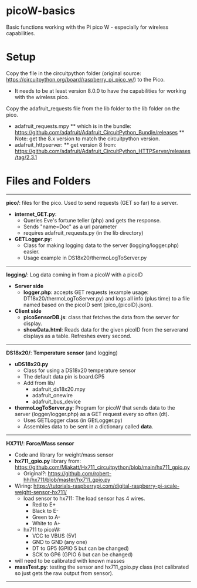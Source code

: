 # picoW-basics

Basic functions working with the Pi pico W - especially for wireless capabilities.

# Setup

Copy the file in the circuitpython folder (original source: https://circuitpython.org/board/raspberry_pi_pico_w/) to the Pico.
* It needs to be at least version 8.0.0 to have the capabilities for working with the wireless pico.

Copy the adafruit_requests file from the lib folder to the lib folder on the pico.
* adafruit_requests.mpy
** which is in the bundle: https://github.com/adafruit/Adafruit_CircuitPython_Bundle/releases
** Note: get the 8.x version to match the circuitpython version.
* adafruit_httpserver:
** get version 8 from: https://github.com/adafruit/Adafruit_CircuitPython_HTTPServer/releases/tag/2.3.1


# Files and Folders

---

**pico/**: files for the pico. Used to send requests (GET so far) to a server.
* **internet_GET.py**: 
    * Queries Eve's fortune teller (php) and gets the response.
    * Sends "name=Doc" as a url parameter
    * requires adafruit_requests.py (in the lib directory)
* **GETLogger.py**:
    * Class for making logging data to the server (logging/logger.php) easier. 
    * Usage example in DS18x20/thermoLogToServer.py

---

**logging/**: Log data coming in from a picoW with a picoID
* **Server side**
    * **logger.php**: accepts GET requests (example usage: DT18x20/thermoLogToServer.py) and logs all info (plus time) to a file named based on the picoID sent (pico_{picoID}.json).
* **Client side**
    * **picoSensorDB.js**: class that fetches the data from the server for display.
    * **showData.html**: Reads data for the given picoID from the serverand displays as a table. Refreshes every second.

---

**DS18x20/**: **Temperature sensor** (and logging)
* **uDS18x20.py**
    * Class for using a DS18x20 temperature sensor
    * The default data pin is board.GP5
    * Add from lib/
        * adafruit_ds18x20.mpy
        * adafruit_onewire
        * adafruit_bus_device
* **thermoLogToServer.py**: Program for picoW that sends data to the server (logger/logger.php) as a GET request every so often (dt).
    * Uses GETLogger class (in GEtLogger.py)
    * Assembles data to be sent in a dictionary called **data**.

---

**HX711/**: **Force/Mass sensor**
* Code and library for weight/mass sensor
* **hx711_gpio.py** library from: https://github.com/Miakatt/Hx711_circuitpython/blob/main/hx711_gpio.py
    * Original?: https://github.com/robert-hh/hx711/blob/master/hx711_gpio.py
* Wiring: https://tutorials-raspberrypi.com/digital-raspberry-pi-scale-weight-sensor-hx711/
    * load sensor to hx711: The load sensor has 4 wires.
        * Red to E+
        * Black to E-
        * Green to A-
        * White to A+
    * hx711 to picoW: 
        * VCC to VBUS (5V)
        * GND to GND (any one)
        * DT to GP5 (GPIO 5 but can be changed)
        * SCK to GP6 (GPIO 6 but can be changed)
* will need to be calibrated with known masses
* **massTest.py**: testing the sensor and hx711_gpio.py class (not calibrated so just gets the raw output from sensor).

---
